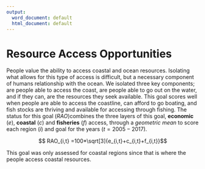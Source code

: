```yaml
---
output:
  word_document: default
  html_document: default
---
```

# Resource Access Opportunities

People value the ability to access coastal and ocean resources. Isolating what allows for this type of access is difficult, but a necessary component of humans relationship with the ocean. We isolated three key components; are people able to access the coast, are people able to go out on the water, and if they can, are the resources they seek available. This goal scores well when people are able to access the coastline, can afford to go boating, and fish stocks are thriving and available for accessing through fishing. The status for this goal ($RAO$)combines the three layers of this goal, **economic** ($e$), **coastal** ($c$) and **fisheries** ($f$) access, through a *geometric mean* to score each region ($i$) and goal for the years ($t = 2005 - 2017$).


$$ RAO_{i,t} =100*\sqrt[3]{e_{i,t}+c_{i,t}+f_{i,t}}$$

This goal was only assessed for coastal regions since that is where the people access coastal resources.


